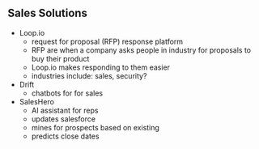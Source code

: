 ## Sales Solutions

* Loop.io
	* request for proposal (RFP) response platform
	* RFP are when a company asks people in industry for proposals to buy their product
	* Loop.io makes responding to them easier 
	* industries include: sales, security?
* Drift
	* chatbots for for sales 
* SalesHero
	* AI assistant for reps
	* updates salesforce
	* mines for prospects based on existing
	* predicts close dates
